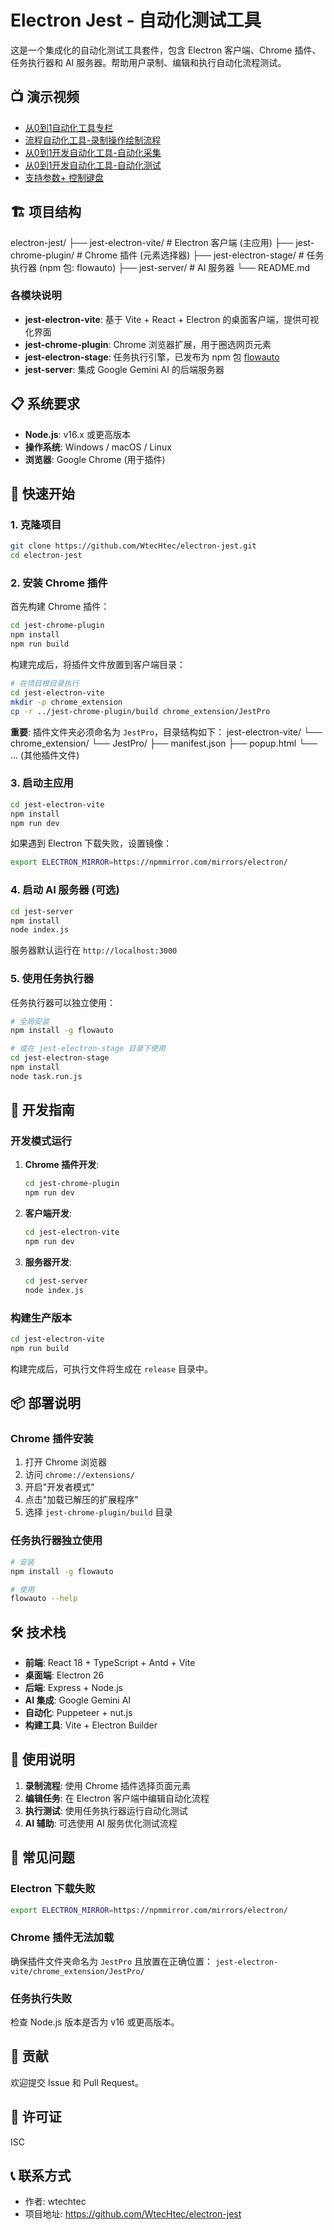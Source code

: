 
# Electron Jest - 自动化测试工具

这是一个集成化的自动化测试工具套件，包含 Electron 客户端、Chrome 插件、任务执行器和 AI 服务器。帮助用户录制、编辑和执行自动化流程测试。

## 📺 演示视频

- [从0到1自动化工具专栏](https://blog.csdn.net/weixin_42429220/category_12560336.html?spm=1001.2014.3001.5482)
- [流程自动化工具-录制操作绘制流程](https://www.bilibili.com/video/BV1aZ421a7Vz/?share_source=copy_web&vd_source=b38d30b9afa4cdb7d6538c4c2978a4c8)
- [从0到1开发自动化工具-自动化采集](https://www.bilibili.com/video/BV1VN4y1H74p/?share_source=copy_web&vd_source=b38d30b9afa4cdb7d6538c4c2978a4c8)
- [从0到1开发自动化工具-自动化测试](https://www.bilibili.com/video/BV1f94y1K7Mw/?share_source=copy_web&vd_source=b38d30b9afa4cdb7d6538c4c2978a4c8)
- [支持参数+ 控制键盘](https://www.bilibili.com/video/BV1PVwYecEim/?vd_source=d5b28d31bf0713b1e64a887d37daeb4a)

## 🏗️ 项目结构

electron-jest/
├── jest-electron-vite/ # Electron 客户端 (主应用)
├── jest-chrome-plugin/ # Chrome 插件 (元素选择器)
├── jest-electron-stage/ # 任务执行器 (npm 包: flowauto)
├── jest-server/ # AI 服务器
└── README.md



### 各模块说明

- **jest-electron-vite**: 基于 Vite + React + Electron 的桌面客户端，提供可视化界面
- **jest-chrome-plugin**: Chrome 浏览器扩展，用于圈选网页元素
- **jest-electron-stage**: 任务执行引擎，已发布为 npm 包 [flowauto](https://www.npmjs.com/package/flowauto)
- **jest-server**: 集成 Google Gemini AI 的后端服务器

## 📋 系统要求

- **Node.js**: v16.x 或更高版本
- **操作系统**: Windows / macOS / Linux
- **浏览器**: Google Chrome (用于插件)

## 🚀 快速开始

### 1. 克隆项目

```bash
git clone https://github.com/WtecHtec/electron-jest.git
cd electron-jest
```

### 2. 安装 Chrome 插件

首先构建 Chrome 插件：

```bash
cd jest-chrome-plugin
npm install
npm run build
```

构建完成后，将插件文件放置到客户端目录：

```bash
# 在项目根目录执行
cd jest-electron-vite
mkdir -p chrome_extension
cp -r ../jest-chrome-plugin/build chrome_extension/JestPro
```

**重要**: 插件文件夹必须命名为 `JestPro`，目录结构如下：
jest-electron-vite/
└── chrome_extension/
└── JestPro/
├── manifest.json
├── popup.html
└── ... (其他插件文件)


### 3. 启动主应用

```bash
cd jest-electron-vite
npm install
npm run dev
```

如果遇到 Electron 下载失败，设置镜像：

```bash
export ELECTRON_MIRROR=https://npmmirror.com/mirrors/electron/
```

### 4. 启动 AI 服务器 (可选)

```bash
cd jest-server
npm install
node index.js
```

服务器默认运行在 `http://localhost:3000`

### 5. 使用任务执行器

任务执行器可以独立使用：

```bash
# 全局安装
npm install -g flowauto

# 或在 jest-electron-stage 目录下使用
cd jest-electron-stage
npm install
node task.run.js
```

## 🔧 开发指南

### 开发模式运行

1. **Chrome 插件开发**:
   ```bash
   cd jest-chrome-plugin
   npm run dev
   ```

2. **客户端开发**:
   ```bash
   cd jest-electron-vite
   npm run dev
   ```

3. **服务器开发**:
   ```bash
   cd jest-server
   node index.js
   ```

### 构建生产版本

```bash
cd jest-electron-vite
npm run build
```

构建完成后，可执行文件将生成在 `release` 目录中。

## 📦 部署说明

### Chrome 插件安装

1. 打开 Chrome 浏览器
2. 访问 `chrome://extensions/`
3. 开启"开发者模式"
4. 点击"加载已解压的扩展程序"
5. 选择 `jest-chrome-plugin/build` 目录

### 任务执行器独立使用

```bash
# 安装
npm install -g flowauto

# 使用
flowauto --help
```

## 🛠️ 技术栈

- **前端**: React 18 + TypeScript + Antd + Vite
- **桌面端**: Electron 26
- **后端**: Express + Node.js
- **AI 集成**: Google Gemini AI
- **自动化**: Puppeteer + nut.js
- **构建工具**: Vite + Electron Builder

## 📝 使用说明

1. **录制流程**: 使用 Chrome 插件选择页面元素
2. **编辑任务**: 在 Electron 客户端中编辑自动化流程
3. **执行测试**: 使用任务执行器运行自动化测试
4. **AI 辅助**: 可选使用 AI 服务优化测试流程

## 🐛 常见问题

### Electron 下载失败
```bash
export ELECTRON_MIRROR=https://npmmirror.com/mirrors/electron/
```

### Chrome 插件无法加载
确保插件文件夹命名为 `JestPro` 且放置在正确位置：
`jest-electron-vite/chrome_extension/JestPro/`

### 任务执行失败
检查 Node.js 版本是否为 v16 或更高版本。

## 🤝 贡献

欢迎提交 Issue 和 Pull Request。

## 📄 许可证

ISC

## 📞 联系方式

- 作者: wtechtec
- 项目地址: https://github.com/WtecHtec/electron-jest